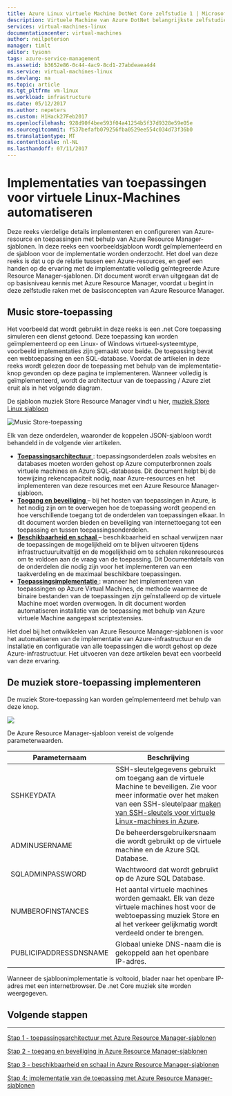 ```yaml
---
title: Azure Linux virtuele Machine DotNet Core zelfstudie 1 | Microsoft Docs
description: Virtuele Machine van Azure DotNet belangrijkste zelfstudie
services: virtual-machines-linux
documentationcenter: virtual-machines
author: neilpeterson
manager: timlt
editor: tysonn
tags: azure-service-management
ms.assetid: b3652e86-0c44-4ac9-8cd1-27abdeaea4d4
ms.service: virtual-machines-linux
ms.devlang: na
ms.topic: article
ms.tgt_pltfrm: vm-linux
ms.workload: infrastructure
ms.date: 05/12/2017
ms.author: nepeters
ms.custom: H1Hack27Feb2017
ms.openlocfilehash: 928d90f4bee593f04a41254b5f37d9328e59e05e
ms.sourcegitcommit: f537befafb079256fba0529ee554c034d73f36b0
ms.translationtype: MT
ms.contentlocale: nl-NL
ms.lasthandoff: 07/11/2017
---
```

# <a name="automating-application-deployments-to-linux-virtual-machines"></a>Implementaties van toepassingen voor virtuele Linux-Machines automatiseren 

Deze reeks vierdelige details implementeren en configureren van Azure-resource en toepassingen met behulp van Azure Resource Manager-sjablonen. In deze reeks een voorbeeldsjabloon wordt geïmplementeerd en de sjabloon voor de implementatie worden onderzocht. Het doel van deze reeks is dat u op de relatie tussen een Azure-resources, en geef een handen op de ervaring met de implementatie volledig geïntegreerde Azure Resource Manager-sjablonen. Dit document wordt ervan uitgegaan dat de op basisniveau kennis met Azure Resource Manager, voordat u begint in deze zelfstudie raken met de basisconcepten van Azure Resource Manager. 

## <a name="music-store-application"></a>Music store-toepassing
Het voorbeeld dat wordt gebruikt in deze reeks is een .net Core toepassing simuleren een dienst getoond. Deze toepassing kan worden geïmplementeerd op een Linux- of Windows virtueel-systeemtype, voorbeeld implementaties zijn gemaakt voor beide. De toepassing bevat een webtoepassing en een SQL-database. Voordat de artikelen in deze reeks wordt gelezen door de toepassing met behulp van de implementatie-knop gevonden op deze pagina te implementeren. Wanneer volledig is geïmplementeerd, wordt de architectuur van de toepassing / Azure ziet eruit als in het volgende diagram. 

De sjabloon muziek Store Resource Manager vindt u hier, [muziek Store Linux sjabloon](https://github.com/neilpeterson/nepeters-azure-templates/tree/master/dotnet-core-music-linux-vm-sql-db)

![Music Store-toepassing](./media/dotnet-core-1-landing/music-store.png)

Elk van deze onderdelen, waaronder de koppelen JSON-sjabloon wordt behandeld in de volgende vier artikelen.

* [**Toepassingsarchitectuur** ](dotnet-core-2-architecture.md?toc=%2fazure%2fvirtual-machines%2flinux%2ftoc.json) : toepassingsonderdelen zoals websites en databases moeten worden gehost op Azure computerbronnen zoals virtuele machines en Azure SQL-databases. Dit document helpt bij de toewijzing rekencapaciteit nodig, naar Azure-resources en het implementeren van deze resources met een Azure Resource Manager-sjabloon. 
* [**Toegang en beveiliging** ](dotnet-core-3-access-security.md?toc=%2fazure%2fvirtual-machines%2flinux%2ftoc.json) – bij het hosten van toepassingen in Azure, is het nodig zijn om te overwegen hoe de toepassing wordt geopend en hoe verschillende toegang tot de onderdelen van toepassingen elkaar. In dit document worden bieden en beveiliging van internettoegang tot een toepassing en tussen toepassingsonderdelen.
* [**Beschikbaarheid en schaal** ](dotnet-core-4-availability-scale.md?toc=%2fazure%2fvirtual-machines%2flinux%2ftoc.json) – beschikbaarheid en schaal verwijzen naar de toepassingen de mogelijkheid om te blijven uitvoeren tijdens infrastructuuruitvaltijd en de mogelijkheid om te schalen rekenresources om te voldoen aan de vraag van de toepassing. Dit Documentdetails van de onderdelen die nodig zijn voor het implementeren van een taakverdeling en de maximaal beschikbare toepassingen.
* [**Toepassingsimplementatie** ](dotnet-core-5-app-deployment.md?toc=%2fazure%2fvirtual-machines%2flinux%2ftoc.json) : wanneer het implementeren van toepassingen op Azure Virtual Machines, de methode waarmee de binaire bestanden van de toepassingen zijn geïnstalleerd op de virtuele Machine moet worden overwogen. In dit document worden automatiseren installatie van de toepassing met behulp van Azure virtuele Machine aangepast scriptextensies.

Het doel bij het ontwikkelen van Azure Resource Manager-sjablonen is voor het automatiseren van de implementatie van Azure-infrastructuur en de installatie en configuratie van alle toepassingen die wordt gehost op deze Azure-infrastructuur. Het uitvoeren van deze artikelen bevat een voorbeeld van deze ervaring.

## <a name="deploy-the-music-store-application"></a>De muziek store-toepassing implementeren
De muziek Store-toepassing kan worden geïmplementeerd met behulp van deze knop.

<a href="https://portal.azure.com/#create/Microsoft.Template/uri/https%3A%2F%2Fraw.githubusercontent.com%2FMicrosoft%2Fdotnet-core-sample-templates%2Fmaster%2Fdotnet-core-music-linux%2Fazuredeploy.json" target="_blank"> <img src="http://azuredeploy.net/deploybutton.png"/>
</a>

De Azure Resource Manager-sjabloon vereist de volgende parameterwaarden.

| Parameternaam | Beschrijving |
| --- | --- |
| SSHKEYDATA |SSH-sleutelgegevens gebruikt om toegang aan de virtuele Machine te beveiligen. Zie voor meer informatie over het maken van een SSH-sleutelpaar [maken van SSH-sleutels voor virtuele Linux-machines in Azure](mac-create-ssh-keys.md?toc=%2fazure%2fvirtual-machines%2flinux%2ftoc.json). |
| ADMINUSERNAME |De beheerdersgebruikersnaam die wordt gebruikt op de virtuele machine en de Azure SQL Database. |
| SQLADMINPASSWORD |Wachtwoord dat wordt gebruikt op de Azure SQL Database. |
| NUMBEROFINSTANCES |Het aantal virtuele machines worden gemaakt. Elk van deze virtuele machines host voor de webtoepassing muziek Store en al het verkeer gelijkmatig wordt verdeeld onder te brengen. |
| PUBLICIPADDRESSDNSNAME |Globaal unieke DNS-naam die is gekoppeld aan het openbare IP-adres. |

Wanneer de sjabloonimplementatie is voltooid, blader naar het openbare IP-adres met een internetbrowser. De .net Core muziek site worden weergegeven.

## <a name="next-steps"></a>Volgende stappen
<hr>

[Stap 1 - toepassingsarchitectuur met Azure Resource Manager-sjablonen](dotnet-core-2-architecture.md?toc=%2fazure%2fvirtual-machines%2flinux%2ftoc.json)

[Stap 2 - toegang en beveiliging in Azure Resource Manager-sjablonen](dotnet-core-3-access-security.md?toc=%2fazure%2fvirtual-machines%2flinux%2ftoc.json)

[Stap 3 - beschikbaarheid en schaal in Azure Resource Manager-sjablonen](dotnet-core-4-availability-scale.md?toc=%2fazure%2fvirtual-machines%2flinux%2ftoc.json)

[Stap 4: implementatie van de toepassing met Azure Resource Manager-sjablonen](dotnet-core-5-app-deployment.md?toc=%2fazure%2fvirtual-machines%2flinux%2ftoc.json)

